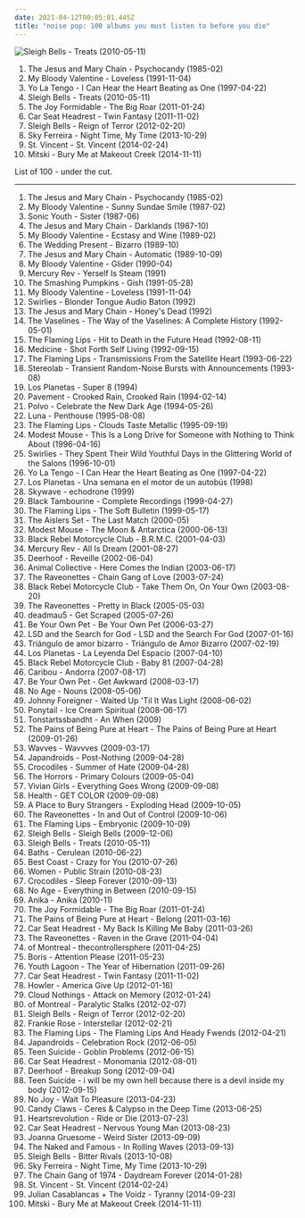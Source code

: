 ```yaml
---
date: 2021-04-12T00:05:01.445Z
title: "noise pop: 100 albums you must listen to before you die"
---
```

![Sleigh Bells - Treats (2010-05-11)](https://img.discogs.com/IojcRR9nb1EVW2RKFKFG8JX0n8k=/fit-in/600x600/filters:strip_icc():format(jpeg):mode_rgb():quality(90)/discogs-images/R-2270609-1273633096.jpeg.jpg "Sleigh Bells - Treats (2010-05-11)")
<ol class="albums">
<li data-cover="https://img.discogs.com/phNcdxvN8GiTl6CaR3Vv5K0dxl0=/fit-in/600x600/filters:strip_icc():format(jpeg):mode_rgb():quality(90)/discogs-images/R-2721984-1298083553.jpeg.jpg" data-tags="post-punk, shoegaze, noise pop" role="button">The Jesus and Mary Chain - Psychocandy (1985-02)</li>
<li data-cover="http://coverartarchive.org/release/4c2c07b9-792e-430a-902b-c4d8784d0bce/2487345870-500.jpg" data-tags="shoegaze" role="button">My Bloody Valentine - Loveless (1991-11-04)</li>
<li data-cover="https://img.discogs.com/pprUKgkowK3OCTpUPzPZrCFAwt4=/fit-in/600x513/filters:strip_icc():format(jpeg):mode_rgb():quality(90)/discogs-images/R-1512847-1244220758.jpeg.jpg" data-tags="indie rock, 90s" role="button">Yo La Tengo - I Can Hear the Heart Beating as One (1997-04-22)</li>
<li data-cover="https://img.discogs.com/IojcRR9nb1EVW2RKFKFG8JX0n8k=/fit-in/600x600/filters:strip_icc():format(jpeg):mode_rgb():quality(90)/discogs-images/R-2270609-1273633096.jpeg.jpg" data-tags="noise pop" role="button">Sleigh Bells - Treats (2010-05-11)</li>
<li data-cover="http://coverartarchive.org/release/300135a3-b971-4943-8d5e-6fb40c2d0253/4812805415-500.jpg" data-tags="indie rock, noise pop, alternative pop" role="button">The Joy Formidable - The Big Roar (2011-01-24)</li>
<li data-cover="http://coverartarchive.org/release/8ea11957-0df0-4fe0-b100-b822426e028b/8773562697-500.jpg" data-tags="indie rock" role="button">Car Seat Headrest - Twin Fantasy (2011-11-02)</li>
<li data-cover="http://coverartarchive.org/release/afc47229-be68-49be-9306-6563a2acbad8/3180799317-500.jpg" data-tags="noise pop, indie rock" role="button">Sleigh Bells - Reign of Terror (2012-02-20)</li>
<li data-cover="http://coverartarchive.org/release/185d0b3a-3a56-4db8-8e80-2e47861d078b/12033804091-500.jpg" data-tags="indie pop, noise pop, indie rock, pop, rock, synthpop, alternative" role="button">Sky Ferreira - Night Time, My Time (2013-10-29)</li>
<li data-cover="https://img.discogs.com/7ZBnbaSnSc4ci1gadSRb1lcTFEg=/fit-in/600x600/filters:strip_icc():format(jpeg):mode_rgb():quality(90)/discogs-images/R-5433906-1393256089-7792.jpeg.jpg" data-tags="art pop" role="button">St. Vincent - St. Vincent (2014-02-24)</li>
<li data-cover="http://coverartarchive.org/release/283133d8-a904-4b45-992e-3d286e93de06/8951746002-500.jpg" data-tags="indie rock" role="button">Mitski - Bury Me at Makeout Creek (2014-11-11)</li>
</ol>
List of 100 - under the cut.
<!-- more -->

_________________

<ol class="albums">
<li data-cover="https://img.discogs.com/phNcdxvN8GiTl6CaR3Vv5K0dxl0=/fit-in/600x600/filters:strip_icc():format(jpeg):mode_rgb():quality(90)/discogs-images/R-2721984-1298083553.jpeg.jpg" data-tags="post-punk, shoegaze, noise pop" role="button">
The Jesus and Mary Chain - Psychocandy (1985-02)
</li>
<li data-cover="http://coverartarchive.org/release/72c7ff1f-caba-46f6-b1c3-80a22a2866c0/9681542476-500.jpg" data-tags="noise pop" role="button">
My Bloody Valentine - Sunny Sundae Smile (1987-02)
</li>
<li data-cover="https://via.placeholder.com/450" data-tags="alternative rock" role="button">
Sonic Youth - Sister (1987-06)
</li>
<li data-cover="https://via.placeholder.com/450" data-tags="post-punk, 80s" role="button">
The Jesus and Mary Chain - Darklands (1987-10)
</li>
<li data-cover="http://coverartarchive.org/release/4b4f860f-0dce-4e61-a329-95dcf33ada36/5378932057-500.jpg" data-tags="shoegaze" role="button">
My Bloody Valentine - Ecstasy and Wine (1989-02)
</li>
<li data-cover="https://img.discogs.com/n1zQKA7w3Sx_BNBwResU86nrwc0=/fit-in/600x587/filters:strip_icc():format(jpeg):mode_rgb():quality(90)/discogs-images/R-1130935-1194608897.jpeg.jpg" data-tags="80s, post-punk, jangle pop" role="button">
The Wedding Present - Bizarro (1989-10)
</li>
<li data-cover="http://coverartarchive.org/release/e3cbadb4-f6b2-41f7-a5b2-9928de267a41/7894193488-500.jpg" data-tags="alternative rock, alternative" role="button">
The Jesus and Mary Chain - Automatic (1989-10-09)
</li>
<li data-cover="https://img.discogs.com/Ru1Wx6pVagAy8UHzXg-ktbcYyRg=/fit-in/600x600/filters:strip_icc():format(jpeg):mode_rgb():quality(90)/discogs-images/R-84680-1523164126-2096.jpeg.jpg" data-tags="shoegaze" role="button">
My Bloody Valentine - Glider (1990-04)
</li>
<li data-cover="http://coverartarchive.org/release/7dd1e959-bb27-4a6d-8454-41ec80c3d0d9/15474284185-500.jpg" data-tags="psychedelic, neo-psychedelia" role="button">
Mercury Rev - Yerself Is Steam (1991)
</li>
<li data-cover="https://img.discogs.com/Pisgxym1i0Bo6Iq2fEvmxFrCdk8=/fit-in/593x589/filters:strip_icc():format(jpeg):mode_rgb():quality(90)/discogs-images/R-13082802-1547744709-5084.jpeg.jpg" data-tags="alternative rock, grunge, 90s" role="button">
The Smashing Pumpkins - Gish (1991-05-28)
</li>
<li data-cover="http://coverartarchive.org/release/4c2c07b9-792e-430a-902b-c4d8784d0bce/2487345870-500.jpg" data-tags="shoegaze" role="button">
My Bloody Valentine - Loveless (1991-11-04)
</li>
<li data-cover="https://img.discogs.com/yC7cMBlJDQqE28yvR-4e8loOk-s=/fit-in/598x596/filters:strip_icc():format(jpeg):mode_rgb():quality(90)/discogs-images/R-554596-1259364363.jpeg.jpg" data-tags="shoegaze" role="button">
Swirlies - Blonder Tongue Audio Baton (1992)
</li>
<li data-cover="https://img.discogs.com/UMBJGIOlHKIlyuDcv3xQGsGIxKA=/fit-in/600x583/filters:strip_icc():format(jpeg):mode_rgb():quality(90)/discogs-images/R-15177157-1587702788-9526.jpeg.jpg" data-tags="shoegaze, alternative rock" role="button">
The Jesus and Mary Chain - Honey's Dead (1992)
</li>
<li data-cover="http://coverartarchive.org/release/d16fceb3-9852-41d3-b9be-8d50fd110ae7/15842770700-500.jpg" data-tags="twee, scotland is for lovers" role="button">
The Vaselines - The Way of the Vaselines: A Complete History (1992-05-01)
</li>
<li data-cover="http://coverartarchive.org/release/171ffbe3-d2df-4377-8853-ffdc1d19bc4c/18230348494-500.jpg" data-tags="90s, noise rock, noise pop" role="button">
The Flaming Lips - Hit to Death in the Future Head (1992-08-11)
</li>
<li data-cover="https://img.discogs.com/iFNV6R7RIG74IcwCUioY9F-PVsI=/fit-in/300x300/filters:strip_icc():format(jpeg):mode_rgb():quality(90)/discogs-images/R-3554440-1335073962.jpeg.jpg" data-tags="shoegaze, noise pop" role="button">
Medicine - Shot Forth Self Living (1992-09-15)
</li>
<li data-cover="http://coverartarchive.org/release/57437410-f847-43c5-bf04-64f02973ec0e/13561508094-500.jpg" data-tags="90s, alternative rock" role="button">
The Flaming Lips - Transmissions From the Satellite Heart (1993-06-22)
</li>
<li data-cover="https://img.discogs.com/ZnjYO2nVvUYeoMhGVzSn0PcUmWA=/fit-in/600x600/filters:strip_icc():format(jpeg):mode_rgb():quality(90)/discogs-images/R-69224-1539685002-6815.jpeg.jpg" data-tags="post-rock" role="button">
Stereolab - Transient Random-Noise Bursts with Announcements (1993-08)
</li>
<li data-cover="http://coverartarchive.org/release/e2989a8e-e9d0-45a4-b776-f2d67d6d0786/17342705657-500.jpg" data-tags="indie, spanish indie pop" role="button">
Los Planetas - Super 8 (1994)
</li>
<li data-cover="http://coverartarchive.org/release/cb7ae4d4-9e86-32a6-8afb-c9b98de6f1f9/3882539681-500.jpg" data-tags="indie rock" role="button">
Pavement - Crooked Rain, Crooked Rain (1994-02-14)
</li>
<li data-cover="https://img.discogs.com/rTTc1Z0kW32khwFCA1OeKQXTXss=/fit-in/600x450/filters:strip_icc():format(jpeg):mode_rgb():quality(90)/discogs-images/R-16001330-1601663553-5614.jpeg.jpg" data-tags="math rock, noise rock, noise pop, post-hardcore, fucking genius, shady, real post-hardcore, albums to get, no core" role="button">
Polvo - Celebrate the New Dark Age (1994-05-26)
</li>
<li data-cover="https://img.discogs.com/VACsS8J_F8Mbqk_ExGSZ_fns2vo=/fit-in/597x600/filters:strip_icc():format(jpeg):mode_rgb():quality(90)/discogs-images/R-986924-1181048050.jpeg.jpg" data-tags="indie rock" role="button">
Luna - Penthouse (1995-08-08)
</li>
<li data-cover="http://coverartarchive.org/release/5135b3ff-905e-371c-b468-ce8c57358cd0/21028984300-500.jpg" data-tags="90s, alternative rock" role="button">
The Flaming Lips - Clouds Taste Metallic (1995-09-19)
</li>
<li data-cover="http://coverartarchive.org/release/cddfbb16-95ba-4eef-8468-29d0128bdc93/21562810344-500.jpg" data-tags="indie rock" role="button">
Modest Mouse - This Is a Long Drive for Someone with Nothing to Think About (1996-04-16)
</li>
<li data-cover="https://img.discogs.com/CrVGPOWgVZP1AG_bJuFEqYqETBA=/fit-in/600x595/filters:strip_icc():format(jpeg):mode_rgb():quality(90)/discogs-images/R-743332-1259365192.jpeg.jpg" data-tags="indie rock, noise rock, shoegaze, noise pop" role="button">
Swirlies - They Spent Their Wild Youthful Days in the Glittering World of the Salons (1996-10-01)
</li>
<li data-cover="https://img.discogs.com/pprUKgkowK3OCTpUPzPZrCFAwt4=/fit-in/600x513/filters:strip_icc():format(jpeg):mode_rgb():quality(90)/discogs-images/R-1512847-1244220758.jpeg.jpg" data-tags="indie rock, 90s" role="button">
Yo La Tengo - I Can Hear the Heart Beating as One (1997-04-22)
</li>
<li data-cover="http://coverartarchive.org/release/50c6fbd4-6a4f-4ab9-83a5-ccc6f437394a/25745045913-500.jpg" data-tags="indie rock, noise pop, spanish indie pop" role="button">
Los Planetas - Una semana en el motor de un autobús (1998)
</li>
<li data-cover="http://coverartarchive.org/release/277a1091-f7d9-4500-a6d4-39b816f631fe/7410101430-500.jpg" data-tags="shoegaze, noise pop" role="button">
Skywave - echodrone (1999)
</li>
<li data-cover="http://coverartarchive.org/release/eeab25ca-5a8e-4fc7-bb2f-2af24b562fe1/1269078836-500.jpg" data-tags="noise pop" role="button">
Black Tambourine - Complete Recordings (1999-04-27)
</li>
<li data-cover="http://coverartarchive.org/release/58e26176-9898-4a7e-837f-fcb221f1dfc1/21047497043-500.jpg" data-tags="indie, 90s, alternative, rock" role="button">
The Flaming Lips - The Soft Bulletin (1999-05-17)
</li>
<li data-cover="http://coverartarchive.org/release/95586553-68a7-4d51-9e3b-ea75019cb33c/7066058886-500.jpg" data-tags="twee pop, jangle pop, garage rock revival, melodic, noise pop, 00s, sing-along, tuneful, truckload of trouble, dr small jukebox, actually cool, evening city, thelastmatch, savonlinna" role="button">
The Aislers Set - The Last Match (2000-05)
</li>
<li data-cover="https://via.placeholder.com/450" data-tags="indie rock" role="button">
Modest Mouse - The Moon & Antarctica (2000-06-13)
</li>
<li data-cover="http://coverartarchive.org/release/f4427c4c-9971-41a6-9392-efca9ac48555/6985295467-500.jpg" data-tags="rock" role="button">
Black Rebel Motorcycle Club - B.R.M.C. (2001-04-03)
</li>
<li data-cover="https://img.discogs.com/OZNzVx8zwpbRtFXXuTGWjnSZIM4=/fit-in/600x590/filters:strip_icc():format(jpeg):mode_rgb():quality(90)/discogs-images/R-2583517-1542933395-8879.jpeg.jpg" data-tags="dream pop, indie rock" role="button">
Mercury Rev - All Is Dream (2001-08-27)
</li>
<li data-cover="http://coverartarchive.org/release/39ded298-59ee-4eb2-8449-aa81ac46b18e/9544144082-500.jpg" data-tags="noise pop" role="button">
Deerhoof - Reveille (2002-06-04)
</li>
<li data-cover="http://coverartarchive.org/release/0afd8fd7-88b3-3711-ab11-82aa194efccc/26369390980-500.jpg" data-tags="experimental" role="button">
Animal Collective - Here Comes the Indian (2003-06-17)
</li>
<li data-cover="http://coverartarchive.org/release/01087dd6-0289-4616-bd8b-4be17cf76526/3374955413-500.jpg" data-tags="noise, noise pop, garage rock, 00s" role="button">
The Raveonettes - Chain Gang of Love (2003-07-24)
</li>
<li data-cover="https://img.discogs.com/BIFFlFcgE_WXsUFm1iEBDRLvtko=/fit-in/600x594/filters:strip_icc():format(jpeg):mode_rgb():quality(90)/discogs-images/R-2460634-1602939219-3786.jpeg.jpg" data-tags="rock, indie rock, igneoustempest" role="button">
Black Rebel Motorcycle Club - Take Them On, On Your Own (2003-08-20)
</li>
<li data-cover="https://img.discogs.com/SOwiG1fbycNz_GIFEwPEN_HSeQ4=/fit-in/350x348/filters:strip_icc():format(jpeg):mode_rgb():quality(90)/discogs-images/R-459924-1116599390.jpg.jpg" data-tags="rock" role="button">
The Raveonettes - Pretty in Black (2005-05-03)
</li>
<li data-cover="http://coverartarchive.org/release/3d07019d-3a22-3902-a9ee-da69fe228d70/6538061295-500.jpg" data-tags="house, electronic, breakbeat, downtempo" role="button">
deadmau5 - Get Scraped (2005-07-26)
</li>
<li data-cover="http://coverartarchive.org/release/4d61abca-5c04-4eba-937b-f575cf001b4e/15756798206-500.jpg" data-tags="indie rock" role="button">
Be Your Own Pet - Be Your Own Pet (2006-03-27)
</li>
<li data-cover="http://coverartarchive.org/release/eecea632-0a7a-4c60-90ce-aafb63dfbf6a/25155649526-500.jpg" data-tags="shoegaze" role="button">
LSD and the Search for God - LSD and the Search For God (2007-01-16)
</li>
<li data-cover="https://img.discogs.com/saGNTUoD6nn7SCpedyiGOSDRj3E=/fit-in/600x577/filters:strip_icc():format(jpeg):mode_rgb():quality(90)/discogs-images/R-11628437-1524681027-9736.jpeg.jpg" data-tags="noise pop" role="button">
Triángulo de amor bizarro - Triángulo de Amor Bizarro (2007-02-19)
</li>
<li data-cover="https://img.discogs.com/SiOsamaHdY52PfyntNUUufPjliw=/fit-in/326x355/filters:strip_icc():format(jpeg):mode_rgb():quality(90)/discogs-images/R-12569322-1538219287-6141.jpeg.jpg" data-tags="indie, noise pop" role="button">
Los Planetas - La Leyenda Del Espacio (2007-04-10)
</li>
<li data-cover="https://img.discogs.com/cfc9e7fd50d7c9c08931869b95f6849a01d0635d/images/spacer.gif" data-tags="indie, rock, indie rock" role="button">
Black Rebel Motorcycle Club - Baby 81 (2007-04-28)
</li>
<li data-cover="http://coverartarchive.org/release/a81a4da3-daf0-483b-8c72-f70690b2b8ff/19096164883-500.jpg" data-tags="electronic, experimental" role="button">
Caribou - Andorra (2007-08-17)
</li>
<li data-cover="https://img.discogs.com/cfc9e7fd50d7c9c08931869b95f6849a01d0635d/images/spacer.gif" data-tags="indie rock" role="button">
Be Your Own Pet - Get Awkward (2008-03-17)
</li>
<li data-cover="https://via.placeholder.com/450" data-tags="noise rock, indie" role="button">
No Age - Nouns (2008-05-06)
</li>
<li data-cover="http://coverartarchive.org/release/72940eb8-b1ad-435d-b8a3-2533062cf7c7/9035520767-500.jpg" data-tags="indie, rock, indie rock, noise pop, guitar pop, 2008 album, tseuqone, mixed vocals, bobjebus16 owns this, albums i pwn, ripped, tseuqindie, swapped, stand out albums of 2008" role="button">
Johnny Foreigner - Waited Up 'Til It Was Light (2008-06-02)
</li>
<li data-cover="https://img.discogs.com/IBmiYwiDaKRlah6HX1SvQD2HhqA=/fit-in/480x480/filters:strip_icc():format(jpeg):mode_rgb():quality(90)/discogs-images/R-1466864-1282221333.jpeg.jpg" data-tags="noise rock, crazy, noise pop, art rock, wind and rain and ice and snow" role="button">
Ponytail - Ice Cream Spiritual (2008-06-17)
</li>
<li data-cover="https://img.discogs.com/rlI4SmRCqB39hMcrZXHUmoP7dKE=/fit-in/479x480/filters:strip_icc():format(jpeg):mode_rgb():quality(90)/discogs-images/R-1831656-1246382246.gif.jpg" data-tags="lo-fi, noise pop, weird canada" role="button">
Tonstartssbandht - An When (2009)
</li>
<li data-cover="http://coverartarchive.org/release/38e2459b-dfe9-4a7b-b116-7c87ae7e5ba7/7203358215-500.jpg" data-tags="shoegaze" role="button">
The Pains of Being Pure at Heart - The Pains of Being Pure at Heart (2009-01-26)
</li>
<li data-cover="http://coverartarchive.org/release/7b486ece-791b-4c15-9ec4-e4153da769d6/4827627615-500.jpg" data-tags="lo-fi" role="button">
Wavves - Wavvves (2009-03-17)
</li>
<li data-cover="http://coverartarchive.org/release/14a9f2fd-8287-4f6a-8a44-b144ad7de8c6/7779506103-500.jpg" data-tags="indie rock, garage rock, canadian" role="button">
Japandroids - Post-Nothing (2009-04-28)
</li>
<li data-cover="https://img.discogs.com/Ddd_P1ZZPPTeHyPBWW9uv3GnBhI=/fit-in/600x526/filters:strip_icc():format(jpeg):mode_rgb():quality(90)/discogs-images/R-1765436-1386159194-1242.jpeg.jpg" data-tags="noise pop" role="button">
Crocodiles - Summer of Hate (2009-04-28)
</li>
<li data-cover="http://coverartarchive.org/release/e5b17ab3-127d-476b-a4be-3d3c9e9d9e9a/24309818135-500.jpg" data-tags="shoegaze, post-punk" role="button">
The Horrors - Primary Colours (2009-05-04)
</li>
<li data-cover="https://img.discogs.com/YadrSrOocjG2eyjUph4KPHdJjhg=/fit-in/600x596/filters:strip_icc():format(jpeg):mode_rgb():quality(90)/discogs-images/R-1914193-1467852029-4954.jpeg.jpg" data-tags="lo-fi" role="button">
Vivian Girls - Everything Goes Wrong (2009-09-08)
</li>
<li data-cover="http://coverartarchive.org/release/7255d1b7-2707-3a9a-a58f-fa0dc1bb7c5a/11171174905-500.jpg" data-tags="noise rock" role="button">
Health - GET COLOR (2009-09-08)
</li>
<li data-cover="http://coverartarchive.org/release/23a44f09-a57b-433c-8cda-489939232238/2633863660-500.jpg" data-tags="shoegaze" role="button">
A Place to Bury Strangers - Exploding Head (2009-10-05)
</li>
<li data-cover="https://img.discogs.com/WJJaa67H8k15qkvbZwJav9hCKI8=/fit-in/499x445/filters:strip_icc():format(jpeg):mode_rgb():quality(90)/discogs-images/R-1981851-1256551273.jpeg.jpg" data-tags="garage rock, rock" role="button">
The Raveonettes - In and Out of Control (2009-10-06)
</li>
<li data-cover="https://img.discogs.com/mXU3qnTtVCSDOHUgRIyj8XjI4mE=/fit-in/592x600/filters:strip_icc():format(jpeg):mode_rgb():quality(90)/discogs-images/R-5395634-1392309898-3190.jpeg.jpg" data-tags="psychedelic" role="button">
The Flaming Lips - Embryonic (2009-10-09)
</li>
<li data-cover="http://coverartarchive.org/release/b3f7c6a2-bd5a-4aec-8fa5-1324d2df2ccc/26183911617-500.jpg" data-tags="noise pop" role="button">
Sleigh Bells - Sleigh Bells (2009-12-06)
</li>
<li data-cover="https://img.discogs.com/IojcRR9nb1EVW2RKFKFG8JX0n8k=/fit-in/600x600/filters:strip_icc():format(jpeg):mode_rgb():quality(90)/discogs-images/R-2270609-1273633096.jpeg.jpg" data-tags="noise pop" role="button">
Sleigh Bells - Treats (2010-05-11)
</li>
<li data-cover="http://coverartarchive.org/release/5ddd6650-d435-447d-8679-98a63ddaf637/3944000674-500.jpg" data-tags="electronic, downtempo, idm" role="button">
Baths - Cerulean (2010-06-22)
</li>
<li data-cover="https://img.discogs.com/wBqojqfUqW7JPRm-k7Ay0V3sJhk=/fit-in/600x600/filters:strip_icc():format(jpeg):mode_rgb():quality(90)/discogs-images/R-2364771-1436727994-5630.jpeg.jpg" data-tags="lo-fi, garage rock" role="button">
Best Coast - Crazy for You (2010-07-26)
</li>
<li data-cover="https://img.discogs.com/O34LJMVekZydSJb7azCZDXQaOsE=/fit-in/480x480/filters:strip_icc():format(jpeg):mode_rgb():quality(90)/discogs-images/R-2438121-1285369163.jpeg.jpg" data-tags="indie rock, post-punk, shoegaze, jagjaguwar" role="button">
Women - Public Strain (2010-08-23)
</li>
<li data-cover="https://img.discogs.com/SGZbj4273RmyEdnzM36M9_oBbxE=/fit-in/600x600/filters:strip_icc():format(jpeg):mode_rgb():quality(90)/discogs-images/R-2384634-1437499694-9597.jpeg.jpg" data-tags="noise pop, shoegaze" role="button">
Crocodiles - Sleep Forever (2010-09-13)
</li>
<li data-cover="http://coverartarchive.org/release/aa29b9f3-4525-3982-9d4b-76c87f37a43b/2868845098-500.jpg" data-tags="noise rock" role="button">
No Age - Everything in Between (2010-09-15)
</li>
<li data-cover="https://img.discogs.com/ASYC1WJYsNXjZ288Z1_x5gqAwMk=/fit-in/600x600/filters:strip_icc():format(jpeg):mode_rgb():quality(90)/discogs-images/R-2555960-1296238358.jpeg.jpg" data-tags="indie pop, krautrock, psychedelic rock" role="button">
Anika - Anika (2010-11)
</li>
<li data-cover="http://coverartarchive.org/release/300135a3-b971-4943-8d5e-6fb40c2d0253/4812805415-500.jpg" data-tags="indie rock, noise pop, alternative pop" role="button">
The Joy Formidable - The Big Roar (2011-01-24)
</li>
<li data-cover="http://coverartarchive.org/release/d29c2481-a2bb-4c85-883f-85fb54659ba3/10425432633-500.jpg" data-tags="indie pop, shoegaze" role="button">
The Pains of Being Pure at Heart - Belong (2011-03-16)
</li>
<li data-cover="http://coverartarchive.org/release/de40e527-f136-4cf8-9552-9f6735db096d/13182773454-500.jpg" data-tags="noise pop" role="button">
Car Seat Headrest - My Back Is Killing Me Baby (2011-03-26)
</li>
<li data-cover="http://coverartarchive.org/release/05bbf29b-b71a-4e55-a2d2-1eb01f7d1339/9390366569-500.jpg" data-tags="electronic, indie, indie rock, shoegaze, noise pop" role="button">
The Raveonettes - Raven in the Grave (2011-04-04)
</li>
<li data-cover="https://img.discogs.com/UhvkMOYzKeZQXga6uLsJPGrbTEg=/fit-in/600x626/filters:strip_icc():format(jpeg):mode_rgb():quality(90)/discogs-images/R-12335487-1533162004-7265.jpeg.jpg" data-tags="indie, psychedelic pop, noise pop, neo-psychedelia" role="button">
of Montreal - thecontrollersphere (2011-04-25)
</li>
<li data-cover="http://coverartarchive.org/release/abe3ba47-e9e2-406a-9ee0-5a9c7d06640d/11278649860-500.jpg" data-tags="noise pop" role="button">
Boris - Attention Please (2011-05-23)
</li>
<li data-cover="https://img.discogs.com/-BR4yY32Gdk7o4SF5Ha0Wvj9gp0=/fit-in/600x600/filters:strip_icc():format(jpeg):mode_rgb():quality(90)/discogs-images/R-3020807-1318528929.jpeg.jpg" data-tags="dream pop" role="button">
Youth Lagoon - The Year of Hibernation (2011-09-26)
</li>
<li data-cover="http://coverartarchive.org/release/8ea11957-0df0-4fe0-b100-b822426e028b/8773562697-500.jpg" data-tags="indie rock" role="button">
Car Seat Headrest - Twin Fantasy (2011-11-02)
</li>
<li data-cover="https://img.discogs.com/ruVh-8d-oh-B2Jva5J4aSzEY-cw=/fit-in/485x480/filters:strip_icc():format(jpeg):mode_rgb():quality(90)/discogs-images/R-3366824-1327649219.png.jpg" data-tags="indie, rock, indie rock, noise pop, rough trade" role="button">
Howler - America Give Up (2012-01-16)
</li>
<li data-cover="https://img.discogs.com/OxM5G5Qljj1PiIZK9cW-N7cNKUU=/fit-in/600x593/filters:strip_icc():format(jpeg):mode_rgb():quality(90)/discogs-images/R-3370640-1444723756-2718.jpeg.jpg" data-tags="indie rock, post-hardcore" role="button">
Cloud Nothings - Attack on Memory (2012-01-24)
</li>
<li data-cover="http://coverartarchive.org/release/22ace75c-a4a9-4893-bacc-082731288175/4110540965-500.jpg" data-tags="neo-psychedelia" role="button">
of Montreal - Paralytic Stalks (2012-02-07)
</li>
<li data-cover="http://coverartarchive.org/release/afc47229-be68-49be-9306-6563a2acbad8/3180799317-500.jpg" data-tags="noise pop, indie rock" role="button">
Sleigh Bells - Reign of Terror (2012-02-20)
</li>
<li data-cover="http://coverartarchive.org/release/21fe0978-2169-4739-8170-e676deb84fff/3982008386-500.jpg" data-tags="indie, indie rock, dream pop" role="button">
Frankie Rose - Interstellar (2012-02-21)
</li>
<li data-cover="http://coverartarchive.org/release/649641fb-a220-4ca6-ac26-a41e94bf1ed5/1067679953-500.jpg" data-tags="noise, noise rock, experimental rock, psychedelic, noise pop, acid, art rock, psychedelic rock, collaboration, drugs, neo-psychedelia, bella union, warner bros records, warner bros, record store day 2012" role="button">
The Flaming Lips - The Flaming Lips And Heady Fwends (2012-04-21)
</li>
<li data-cover="http://coverartarchive.org/release/149812f7-28a5-4960-ad49-0b647cdb978e/1076686535-500.jpg" data-tags="indie rock, noise rock" role="button">
Japandroids - Celebration Rock (2012-06-05)
</li>
<li data-cover="http://coverartarchive.org/release/b0debf4d-53f7-4570-b3c0-e26c125f0acd/2978014009-500.jpg" data-tags="noise pop" role="button">
Teen Suicide - Goblin Problems (2012-06-15)
</li>
<li data-cover="http://coverartarchive.org/release/d2b5e073-922e-4a8c-9cd1-794c9addeeb3/2993793372-500.jpg" data-tags="noise pop, synthpop" role="button">
Car Seat Headrest - Monomania (2012-08-01)
</li>
<li data-cover="https://img.discogs.com/0eLPCxHo0284lfurJDojORH-WyQ=/fit-in/438x438/filters:strip_icc():format(jpeg):mode_rgb():quality(90)/discogs-images/R-3841994-1346544165-6991.jpeg.jpg" data-tags="noise pop" role="button">
Deerhoof - Breakup Song (2012-09-04)
</li>
<li data-cover="http://coverartarchive.org/release/2559fbc2-0b36-48aa-a2fd-1b36eb71e966/8293463939-500.jpg" data-tags="lo-fi" role="button">
Teen Suicide - i will be my own hell because there is a devil inside my body (2012-09-15)
</li>
<li data-cover="https://img.discogs.com/zwZWNjsLirMCcYaAqdVOeA3fyoo=/fit-in/600x600/filters:strip_icc():format(jpeg):mode_rgb():quality(90)/discogs-images/R-7384933-1440352188-3317.jpeg.jpg" data-tags="shoegaze" role="button">
No Joy - Wait To Pleasure (2013-04-23)
</li>
<li data-cover="http://coverartarchive.org/release/32cdbb59-0f9b-4df5-8986-4ab0ccb294d6/4920961799-500.jpg" data-tags="dream pop, shoegaze" role="button">
Candy Claws - Ceres & Calypso in the Deep Time (2013-06-25)
</li>
<li data-cover="https://img.discogs.com/g_5r7oDFs8JaxW6_ODn7U3ASafo=/fit-in/600x600/filters:strip_icc():format(jpeg):mode_rgb():quality(90)/discogs-images/R-4781559-1375326286-5445.jpeg.jpg" data-tags="electronic, noise pop, owsla" role="button">
Heartsrevolution - Ride or Die (2013-07-23)
</li>
<li data-cover="http://coverartarchive.org/release/5cad37ba-8afc-4ea4-b2c2-61ab183fbac1/8773585380-500.jpg" data-tags="indie rock" role="button">
Car Seat Headrest - Nervous Young Man (2013-08-23)
</li>
<li data-cover="https://img.discogs.com/JMhgDP9ZhYAjZ9gGJLtJ2fbSNMw=/fit-in/600x600/filters:strip_icc():format(jpeg):mode_rgb():quality(90)/discogs-images/R-4882092-1378361278-2192.jpeg.jpg" data-tags="indie, indie pop" role="button">
Joanna Gruesome - Weird Sister (2013-09-09)
</li>
<li data-cover="http://coverartarchive.org/release/510bfd27-b585-4523-aee0-2c60f54b493f/5166508856-500.jpg" data-tags="electronic, indie" role="button">
The Naked and Famous - In Rolling Waves (2013-09-13)
</li>
<li data-cover="http://coverartarchive.org/release/ccbd1b4f-c6bb-48a8-9574-e5989a29610b/14111686814-500.jpg" data-tags="noise pop" role="button">
Sleigh Bells - Bitter Rivals (2013-10-08)
</li>
<li data-cover="http://coverartarchive.org/release/185d0b3a-3a56-4db8-8e80-2e47861d078b/12033804091-500.jpg" data-tags="indie pop, noise pop, indie rock, pop, rock, synthpop, alternative" role="button">
Sky Ferreira - Night Time, My Time (2013-10-29)
</li>
<li data-cover="http://coverartarchive.org/release/0d96da52-c00e-4df5-b9c9-bad94e09527a/9784343961-500.jpg" data-tags="grunge, shoegaze, noise pop, dream pop, radio mirror park" role="button">
The Chain Gang of 1974 - Daydream Forever (2014-01-28)
</li>
<li data-cover="https://img.discogs.com/7ZBnbaSnSc4ci1gadSRb1lcTFEg=/fit-in/600x600/filters:strip_icc():format(jpeg):mode_rgb():quality(90)/discogs-images/R-5433906-1393256089-7792.jpeg.jpg" data-tags="art pop" role="button">
St. Vincent - St. Vincent (2014-02-24)
</li>
<li data-cover="http://coverartarchive.org/release/9324ae76-d5f2-4220-bd2f-7f7cad86d532/8816004106-500.jpg" data-tags="noise pop, julian casablancas, tyranny, cult records, the voidz" role="button">
Julian Casablancas + The Voidz - Tyranny (2014-09-23)
</li>
<li data-cover="http://coverartarchive.org/release/283133d8-a904-4b45-992e-3d286e93de06/8951746002-500.jpg" data-tags="indie rock" role="button">
Mitski - Bury Me at Makeout Creek (2014-11-11)
</li>
</ol>